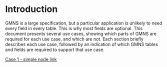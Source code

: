 
# Introduction

GMNS is a large specification, but a particular application is unlikely
to need every field in every table. This is why most fields are
optional. This document presents several use cases, showing which parts
of GMNS are required for each use case, and which are not. Each section
briefly describes each use case, followed by an indication of which GMNS
tables and fields are required to support that use case.

[Case 1 - simple node link](GMNSProfileCase1.md)
